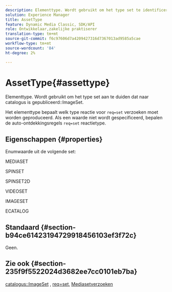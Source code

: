 ```yaml
---
description: Elementtype. Wordt gebruikt om het type set te identificeren dat is gepubliceerd naar de catalogus ImageSet.
solution: Experience Manager
title: AssetType
feature: Dynamic Media Classic, SDK/API
role: Ontwikkelaar,zakelijke praktiserer
translation-type: tm+mt
source-git-commit: f6c97606d7a4209427316d7367013ad9585a5cae
workflow-type: tm+mt
source-wordcount: '84'
ht-degree: 2%

---
```



# AssetType{#assettype}

Elementtype. Wordt gebruikt om het type set aan te duiden dat naar catalogus is gepubliceerd::ImageSet.

Het elementtype bepaalt welk type reactie voor `req=set` verzoeken moet worden geproduceerd. Als een waarde niet wordt gespecificeerd, bepalen de auto-ontdekkingsregels `req=set` reactietype.

## Eigenschappen {#properties}

Enumwaarde uit de volgende set:

MEDIASET

SPINSET

SPINSET2D

VIDEOSET

IMAGESET

ECATALOG

## Standaard {#section-b94ce61423194729918456103ef3f72c}

Geen.

## Zie ook {#section-235f9f5522024d3682ee7cc0101eb7ba}

[catalogus::ImageSet](../../../../../../is-api/image-catalog/image-serving-api-ref/c-image-catalog-reference/c-image-svg-data-reference/c-image-data-reference/r-imageset-cat.md#reference-4764d347afd64afdaede9a74c7565256) ,  [req=set](/help/aem-is-ir-api/is-api/http-ref/image-serving-api-ref/c-http-protocol-reference/c-command-reference/r-req/r-req.md),  [Mediasetverzoeken](/help/aem-is-ir-api/is-api/http-ref/image-serving-api-ref/c-http-protocol-reference/c-syntax-and-features/r-media-set-requests.md)
